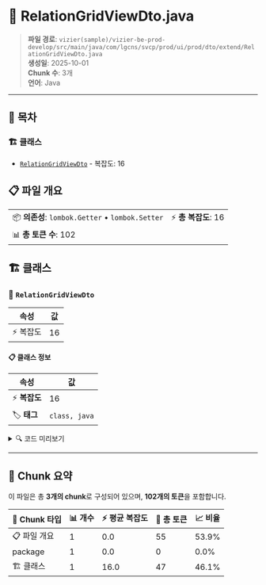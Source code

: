 # 📄 RelationGridViewDto.java

> **파일 경로**: `vizier(sample)/vizier-be-prod-develop/src/main/java/com/lgcns/svcp/prod/ui/prod/dto/extend/RelationGridViewDto.java`  
> **생성일**: 2025-10-01  
> **Chunk 수**: 3개  
> **언어**: Java
---

## 📑 목차

### 🏗️ 클래스
- [`RelationGridViewDto`](#class-relationgridviewdto) - 복잡도: 16

## 📋 파일 개요

| | |
|--|--|
| 📦 **의존성**: `lombok.Getter` • `lombok.Setter` | ⚡ **총 복잡도**: 16 |
| 📊 **총 토큰 수**: 102 |  |



## 🏗️ 클래스

### <a id="class-relationgridviewdto"></a>🎯 `RelationGridViewDto`

| 속성 | 값 |
|------|----|
| ⚡ 복잡도 | 16 |



#### 📋 클래스 정보

| 속성 | 값 |
|------|----|
| ⚡ **복잡도** | 16 || 📍 **라인 범위** | 8-8 |
| 🏷️ **태그** | `class, java` |

<details>
<summary>🔍 코드 미리보기</summary>

```java
public class RelationGridViewDto {
	
	private Integer no;
	private String leaderCode;
	private String leaderName;
	private String followerCode;
	private String followerName;
	private String relationCode;
	private String relationName;
	private String relationStartDate;
	private String relationEndDate;
	private String groupCode;
	private String groupName;
	private String groupStartDate;
	private String groupEndDate;
	private String largeItemCode;
}...
```

**Chunk 정보**
- 🆔 **ID**: `429ab4ad7e69`
- 📍 **라인**: 8-8
- 📊 **토큰**: 47
- 🏷️ **태그**: `class, java`

</details>

---





## 🧩 Chunk 요약

이 파일은 총 **3개의 chunk**로 구성되어 있으며, **102개의 토큰**을 포함합니다.

| 🧩 Chunk 타입 | 📊 개수 | ⚡ 평균 복잡도 | 📝 총 토큰 | 📈 비율 |
|---------------|--------|-------------|----------|--------|
| 📋 파일 개요 | 1 | 0.0 | 55 | 53.9% |
| package | 1 | 0.0 | 0 | 0.0% |
| 🏗️ 클래스 | 1 | 16.0 | 47 | 46.1% |


